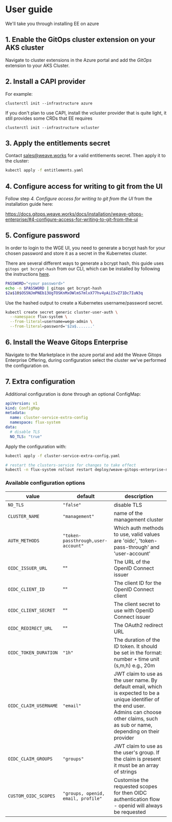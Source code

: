 # User guide

We'll take you through installing EE on azure

## 1. Enable the GitOps cluster extension on your AKS cluster

Navigate to cluster extensions in the Azure portal and add the _GitOps_ extension to your AKS Cluster.

## 2. Install a CAPI provider

For example:

```
clusterctl init --infrastructure azure
```

If you don't plan to use CAPI, install the vcluster provider that is quite light, it still provides some CRDs that EE requires

```
clusterctl init --infrastructure vcluster
```

## 3. Apply the entitlements secret

Contact sales@weave.works for a valid entitlements secret. Then apply it to the cluster:

```bash
kubectl apply -f entitlements.yaml
```

## 4. Configure access for writing to git from the UI

Follow step _4. Configure access for writing to git from the UI_ from the installation guide here:

https://docs.gitops.weave.works/docs/installation/weave-gitops-enterprise/#4-configure-access-for-writing-to-git-from-the-ui

## 5. Configure password

In order to login to the WGE UI, you need to generate a bcrypt hash for your chosen password and store it as a secret in the Kubernetes cluster.

There are several different ways to generate a bcrypt hash, this guide uses `gitops get bcrypt-hash` from our CLI, which can be installed by following
the instructions [here](#gitops-cli).

```bash
PASSWORD="<your password>"
echo -n $PASSWORD | gitops get bcrypt-hash
$2a$10$OS5NJmPNEb13UgTOSKnMxOWlmS7mlxX77hv4yAiISvZ71Dc7IuN3q
```

Use the hashed output to create a Kubernetes username/password secret.

```bash
kubectl create secret generic cluster-user-auth \
  --namespace flux-system \
  --from-literal=username=wego-admin \
  --from-literal=password='$2a$.......'
```

## 6. Install the Weave Gitops Enterprise

Navigate to the Marketplace in the azure portal and add the Weave Gitops Enterprise Offering, during configuration select the cluster we've performed the configuration on.

## 7. Extra configuration

Additional configuration is done through an optional ConfigMap:

```yaml
apiVersion: v1
kind: ConfigMap
metadata:
  name: cluster-service-extra-config
  namespace: flux-system
data:
  # disable TLS
  NO_TLS: "true"
```

Apply the configuration with:

```bash
kubectl apply -f cluster-service-extra-config.yaml

# restart the clusters-service for changes to take effect
kubectl -n flux-system rollout restart deploy/weave-gitops-enterprise-mccp-cluster-service
```

### Available configuration options

| value                 | default                            | description                                                                                                                                                                                        |
| --------------------- | ---------------------------------- | -------------------------------------------------------------------------------------------------------------------------------------------------------------------------------------------------- |
| `NO_TLS`              | `"false"`                          | disable TLS                                                                                                                                                                                        |
| `CLUSTER_NAME`        | `"management"`                     | name of the management cluster                                                                                                                                                                     |
| `AUTH_METHODS`        | `"token-passthrough,user-account"` | Which auth methods to use, valid values are 'oidc', 'token-pass-through' and 'user-account'                                                                                                        |
| `OIDC_ISSUER_URL`     | ""                                 | The URL of the OpenID Connect issuer                                                                                                                                                               |
| `OIDC_CLIENT_ID`      | ""                                 | The client ID for the OpenID Connect client                                                                                                                                                        |
| `OIDC_CLIENT_SECRET`  | ""                                 | The client secret to use with OpenID Connect issuer                                                                                                                                                |
| `OIDC_REDIRECT_URL`   | ""                                 | The OAuth2 redirect URL                                                                                                                                                                            |
| `OIDC_TOKEN_DURATION` | `"1h"`                             | The duration of the ID token. It should be set in the format: number + time unit (s,m,h) e.g., 20m                                                                                                 |
| `OIDC_CLAIM_USERNAME` | `"email"`                          | JWT claim to use as the user name. By default email, which is expected to be a unique identifier of the end user. Admins can choose other claims, such as sub or name, depending on their provider |
| `OIDC_CLAIM_GROUPS`   | `"groups"`                         | JWT claim to use as the user's group. If the claim is present it must be an array of strings                                                                                                       |
| `CUSTOM_OIDC_SCOPES`  | `"groups, openid, email, profile"` | Customise the requested scopes for then OIDC authentication flow - openid will always be requested                                                                                                 |
